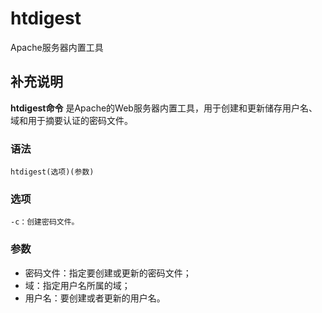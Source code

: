 htdigest
===

Apache服务器内置工具

## 补充说明

**htdigest命令** 是Apache的Web服务器内置工具，用于创建和更新储存用户名、域和用于摘要认证的密码文件。

###  语法

```shell
htdigest(选项)(参数)
```

###  选项

```shell
-c：创建密码文件。
```

###  参数

*   密码文件：指定要创建或更新的密码文件；
*   域：指定用户名所属的域；
*   用户名：要创建或者更新的用户名。


